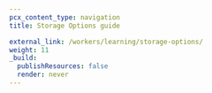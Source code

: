 ```yaml
---
pcx_content_type: navigation
title: Storage Options guide

external_link: /workers/learning/storage-options/
weight: 11
_build:
  publishResources: false
  render: never
---
```

